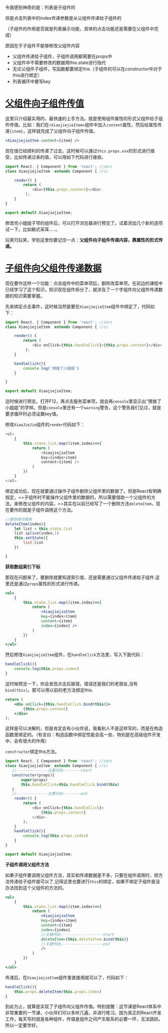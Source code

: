令我感到神奇的是：列表是子组件的

但是点击列表中的index传递参数是从父组件传递给子组件的

（子组件的作用是否就是列表展示功能，具体的点击功能还是需要在父组件中完成）

原因在于子组件不能够修改父组件内容



- 父组件传递给子组件，子组件调用都需要在props中
- 父组件中不需要修改的数据用this.state进行指代
- 无论父组件子组件，写函数都要绑定this（子组件的可以在constructor中对于this进行绑定）
- 列表循环中要写key



# [父组件向子组件传值](https://jspang.com/detailed?id=46#toc353)

这里只介绍最实用的，最快速的上手方法。就是使用组件属性的形式父组件给子组件传值。比如：我们在`<XiaojiejieItem>`组件中加入`content`属性，然后给属性传递`{item}`，这样就完成了父组件向子组件传值。

```jsx
<XiaojiejieItem content={item} />
```

现在值已经顺利的传递了过去，这时候可以通过`this.props.xxx`的形式进行接受，比如传递过来的值，可以用如下代码进行接收。

```javascript
import React, { Component } from 'react'; //imrc
class XiaojiejieItem  extends Component { //cc

    render() { 
        return ( 
            <div>{this.props.content}</div>
         );
    }
}

export default XiaojiejieItem;
```

修改完小姐姐子项的组件后，可以打开浏览器进行预览了。试着添加几个新的选项试一下，比如躺式采耳.....。

玩笑归玩笑，学到这里你要记住一点：**父组件向子组件传递内容，靠属性的形式传递。**

# [子组件向父组件传递数据](https://jspang.com/detailed?id=46#toc354)

现在要作这样一个功能：点击组件中的菜单项后，删除改菜单项。在前边的课程中已经学习了这个知识，知识现在组件拆分了，就涉及了一个字组件向父组件传递数据的知识需要掌握。

先来绑定点击事件，这时候当然是要在`XiaojiejieItem`组件中绑定了，代码如下：

```javascript
import React, { Component } from 'react'; //imrc
class XiaojiejieItem  extends Component { //cc

    render() { 
        return ( 
            <div onClick={this.handleClick}>{this.props.content}</div>
         );
    }

    handleClick(){
        console.log('撩拨了小姐姐')
    }

}

export default XiaojiejieItem;
```

这时候进行预览，打开F12，再点击服务菜单项，就会再`console`里显示出"撩拨了小姐姐"的字样。但是`console`里还有一个`warning`警告，这个警告我们见过，就是要求循环时必须设置key值。

修改`XiaoJieJie`组件的`render`代码如下：

```javascript
<ul>
    {
        this.state.list.map((item,index)=>{
            return (
                <XiaojiejieItem 
                key={index+item}  
                content={item} />
            )
        })
    }
</ul>  
```

绑定成功后，现在就要通过操作子组件删除父组件里的数据了。但是React有明确规定，==子组件时不能操作父组件里的数据的，所以需要借助一个父组件的方法，来修改父组件的内容。==其实在以前已经写了一个删除方法`deleteItem`，现在要作的就是子组件调用这个方法。

```javascript
//删除单项服务
deleteItem(index){
    let list = this.state.list
    list.splice(index,1)
    this.setState({
        list:list
    })

}
```

**获取数组索引下标**

那现在问题来了，要删除就要知道索引值，还是需要通过父组件传递给子组件.这里还是通过`props`属性的形式进行传递。

```jsx
<ul>
    {
        this.state.list.map((item,index)=>{
            return (
                <XiaojiejieItem 
                key={index+item}  
                content={item}
                index={index} />
            )
        })
    }
</ul>  
```

然后修改`XiaojiejieItem`组件，在`handleClick`方法里，写入下面代码：

```javascript
handleClick(){
    console.log(this.props.index)
}
```

这时候预览一下，你会发现点击后报错，错误还是我们的老朋友,没有`bind(this)`。那可以用以前的老方法绑定this.

```jsx
return ( 
    <div onClick={this.handleClick.bind(this)}>
        {this.props.content}
    </div>
);
```

这样是可以决解的，但是肯定会有小伙伴说，我看别人不是这样写的，而是在构造函数里绑定的。（有言曰：构造函数中绑定性能会高一些，特别是在高级组件开发中，会有很大的作用）

`constructor`绑定this方法。

```javascript
import React, { Component } from 'react'; //imrc
class XiaojiejieItem  extends Component { //cc
   //--------------主要代码--------start
   constructor(props){
       super(props)
       this.handleClick=this.handleClick.bind(this)
   }
   //--------------主要代码--------end
    render() { 
        return ( 
            <div onClick={this.handleClick}>
                {this.props.content}
            </div>
        );
    }
    handleClick(){
        console.log(this.props.index)
    }
}

export default XiaojiejieItem;
```

**子组件调用父组件方法**

如果子组件要调用父组件方法，其实和传递数据差不多，只要在组件调用时，把方法传递给子组件就可以了,记得这里也要进行`this`的绑定，如果不绑定子组件是没办法找到这个父组件的方法的。

```jsx
<ul>
    {
        this.state.list.map((item,index)=>{
            return (
                <XiaojiejieItem 
                key={index+item}  
                content={item}
                index={index}
                //关键代码-------------------start
                deleteItem={this.deleteItem.bind(this)}
                //关键代码-------------------end
                />
            )
        })
    }
</ul>  
```

传递后，在`XiaojiejieItem`组件里直接用就可以了，代码如下：

```javascript
handleClick(){
    this.props.deleteItem(this.props.index)
}
```

到此为止，就算是实现了子组件向父组件传值。特别提醒：这节课是React体系中非常重要的一节课，小伙伴们可以多听几遍，并进行练习。因为真正的React开发工作，每天写的就是各种组件，传值是组件之间产生联系的必要一环，无法跳跃。所以一定要学好。

